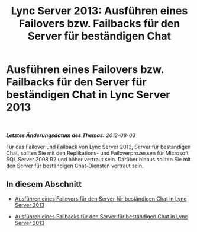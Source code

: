 ﻿---
title: 'Lync Server 2013: Ausführen eines Failovers bzw. Failbacks für den Server für beständigen Chat'
TOCTitle: Ausführen eines Failovers bzw. Failbacks für den Server für beständigen Chat
ms:assetid: bc9a791f-d15c-48c8-8682-1a8ad19d8c75
ms:mtpsurl: https://technet.microsoft.com/de-de/library/JJ205214(v=OCS.15)
ms:contentKeyID: 49295237
ms.date: 05/19/2016
mtps_version: v=OCS.15
ms.translationtype: HT
---

# Ausführen eines Failovers bzw. Failbacks für den Server für beständigen Chat in Lync Server 2013

 

_**Letztes Änderungsdatum des Themas:** 2012-08-03_

Für das Failover und Failback von Lync Server 2013, Server für beständigen Chat, sollten Sie mit den Replikations- und Failoverprozessen für Microsoft SQL Server 2008 R2 und höher vertraut sein. Darüber hinaus sollten Sie mit den Server für beständigen Chat-Diensten vertraut sein.

## In diesem Abschnitt

  - [Ausführen eines Failovers für den Server für beständigen Chat in Lync Server 2013](lync-server-2013-failing-over-persistent-chat-server.md)

  - [Ausführen eines Failbacks für den Server für beständigen Chat in Lync Server 2013](lync-server-2013-failing-back-persistent-chat-server.md)

